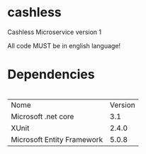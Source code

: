 # cashless
Cashless Microservice version 1

All code MUST be in english language!


<h1>Dependencies<h1>

<table>
    <tr>
        <td>Nome</td>
        <td>Version</td>
    </tr>
    <tr>
        <td>Microsoft .net core</td>
        <td>3.1</td>
    </tr>
    <tr>
        <td>XUnit</td>
        <td>2.4.0</td>
    </tr>
    <tr>
        <td>Microsoft Entity Framework</td>
        <td>5.0.8</td>
    </tr>
</table>



